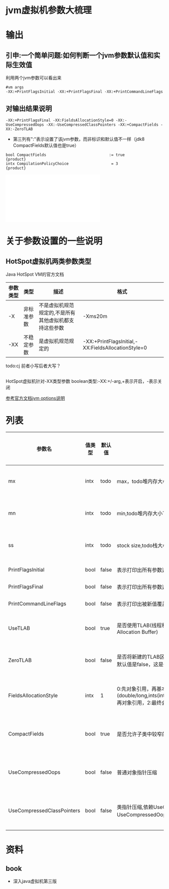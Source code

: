# jvm虚拟机参数大梳理



# 输出
## 引申:一个简单问题:如何判断一个jvm参数默认值和实际生效值
利用两个jvm参数可以看出来

```shell
#vm args
-XX:+PrintFlagsInitial -XX:+PrintFlagsFinal -XX:+PrintCommandLineFlags
```

## 对输出结果说明

```shell
-XX:+PrintFlagsFinal -XX:FieldsAllocationStyle=0 -XX:-UseCompressedOops -XX:-UseCompressedClassPointers -XX:+CompactFields -XX:-ZeroTLAB
```

* 第三列有":"表示设置了该jvm参数，而非标识和默认值不一样（jdk8 CompactFields默认值也是true）

```shell
bool CompactFields                            := true                                {product}
intx CompilationPolicyChoice                   = 3                                   {product}
```

![jvmPrint.md](out/jvmPrint.md)

# 关于参数设置的一些说明
## HotSpot虚拟机两类参数类型
Java HotSpot VM的官方文档

|参数类型|类型|描述|格式|
|---|---|---|---|
|-X|非标准参数|不是虚拟机规范规定的,不是所有其他虚拟机都支持这些参数|-Xms20m|
|-XX|不稳定参数|是虚拟机规范规定的|-XX:+PrintFlagsInitial,-XX:FieldsAllocationStyle=0|
todo:cj 前者小写后者大写？
## 
HotSpot虚拟机针对-XX类型参数
boolean类型:-XX:+/-arg,+表示开启，-表示关闭

[参考官方文档jvm options说明](https://www.oracle.com/java/technologies/javase/vmoptions-jsp.html)
# 列表

|参数名|值类型|默认值|说明|分组|版本说明|
|---|---|---|---|---|---|
|mx|intx|todo|max，todo堆内存大小上限,单位|内存大小||
|mn|intx|todo|min,todo堆内存大小下限,单位|内存大小||
|ss|intx|todo|stock size,todo栈大小,例如128k|内存大小||
|PrintFlagsInitial|bool|false|表示打印出所有参数选项的默认值|输出|| 
|PrintFlagsFinal|bool|false|表示打印出所有参数选项在运行程序时生效的值|输出||
|PrintCommandLineFlags|bool|false|表示打印出被新值覆盖的参数列表|输出||
|UseTLAB|bool|true|是否使用TLAB(线程私有分配缓冲区，Thread Local Allocation Buffer)|内存分配|| 
|ZeroTLAB|bool|false|是否将新建的TLAB区域全部设置为零值，(todo为什么默认值是false，这是个可以探究的问题)|内存分配||
|FieldsAllocationStyle|intx|1|0:先对象引用，再基本类型，1：先基本类型(double/long,ints(int/float),short/char,byte/boolean),再对象引用，2:最终会转化为0和1|java内存布局|| 
|CompactFields|bool|true|是否允许子类中较窄的字段插入到父类字段间隙中|java内存布局|| 
|UseCompressedOops|bool|false|普通对象指针压缩|java内存布局||
|UseCompressedClassPointers|bool|false|类指针压缩,依赖UseCompressedOops，只有UseCompressedOops参数生效前提下才能生效|java内存布局||

# 资料

## book

* 深入java虚拟机第三版